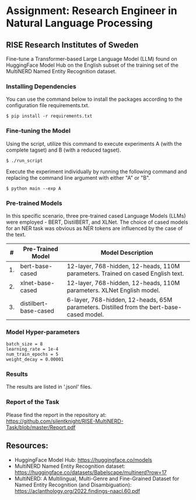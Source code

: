 # Assignment: Research Engineer in Natural Language Processing
## RISE Research Institutes of Sweden

Fine-tune a Transformer-based Large Language Model (LLM) found on HuggingFace Model Hub on the English subset of the training set of the MultiNERD Named Entity Recognition dataset.

### Installing Dependencies
You can use the command below to install the packages according to the configuration file requirements.txt.
```
$ pip install -r requirements.txt
```

### Fine-tuning the Model
Using the script, utilize this command to execute experiments A (with the complete tagset) and B (with a reduced tagset).
```
$ ./run_script
```
Execute the experiment individually by running the following command and replacing the command line argument with either "A" or "B".
```
$ python main --exp A
```

### Pre-trained Models
In this specific scenario, three pre-trained cased Language Models (LLMs) were employed - BERT, DistilBERT, and XLNet. The choice of cased models for an NER task was obvious as NER tokens are influenced by the case of the text.

| # | Pre-Trained Model  | Model Description |
| - | ------------- | ------------- |
| 1. | bert-base-cased | 12-layer, 768-hidden, 12-heads, 110M parameters. Trained on cased English text. |
| 2. | xlnet-base-cased | 12-layer, 768-hidden, 12-heads, 110M parameters. XLNet English model. |
| 3. | distilbert-base-cased | 6-layer, 768-hidden, 12-heads, 65M parameters. Distilled from the bert-base-cased model. |

### Model Hyper-parameters
```
batch_size = 8
learning_rate = 1e-4
num_train_epochs = 5
weight_decay = 0.00001
```

### Results
The results are listed in '.jsonl' files.

### Report of the Task
Please find the report in the repository at: https://github.com/silentknight/RISE-MultiNERD-Task/blob/master/Report.pdf

## Resources:
- HuggingFace Model Hub: https://huggingface.co/models
- MultiNERD Named Entity Recognition dataset: https://huggingface.co/datasets/Babelscape/multinerd?row=17
- MultiNERD: A Multilingual, Multi-Genre and Fine-Grained Dataset for Named Entity Recognition (and Disambiguation): https://aclanthology.org/2022.findings-naacl.60.pdf
